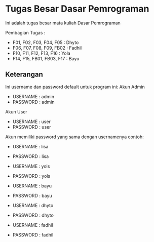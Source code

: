 # Tugas Besar Dasar Pemrograman

Ini adalah tugas besar mata kuliah Dasar Pemrograman

Pembagian Tugas :
* F01, F02, F03, F04, F05 : Dhyto
* F06, F07, F08, F09, FB02 : Fadhil
* F10, F11, F12, F13, F16 : Yola
* F14, F15, FB01, FB03, F17 : Bayu

## Keterangan
Ini username dan password default untuk program ini:
Akun Admin
* USERNAME : admin
* PASSWORD : admin

Akun User
* USERNAME : user
* PASSWORD : user

Akun memiliki password yang sama dengan usernamenya
contoh:
* USERNAME : lisa
* PASSWORD : lisa

* USERNAME : yols
* PASSWORD : yols

* USERNAME : bayu
* PASSWORD : bayu

* USERNAME : dhyto
* PASSWORD : dhyto

* USERNAME : fadhil
* PASSWORD : fadhil


